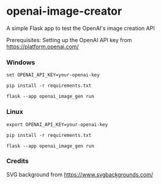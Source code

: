 # openai-image-creator
A simple Flask app to test the OpenAI's image creation API

Prerequisites: Setting up the OpenAI API key from https://platform.openai.com/


### Windows

`set OPENAI_API_KEY=your-openai-key`

`pip install -r requirements.txt`

`flask --app openai_image_gen run`


### Linux

`export OPENAI_API_KEY=your-openai-key`

`pip install -r requirements.txt`

`flask --app openai_image_gen run`


### Credits

SVG background from https://www.svgbackgrounds.com/